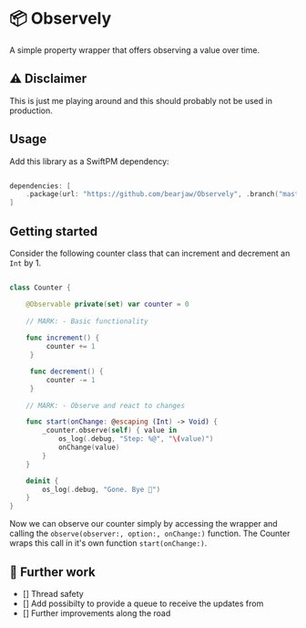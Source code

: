 # 📦 Observely

A simple property wrapper that offers observing a value over time.

## ⚠️ Disclaimer

This is just me playing around and this should probably not be used in production.

## Usage

Add this library as a SwiftPM dependency:

```swift

dependencies: [
    .package(url: "https://github.com/bearjaw/Observely", .branch("master")),
]

```
## Getting started

Consider the following counter class that can increment and decrement an `Int` by 1. 

```swift

class Counter {

    @Observable private(set) var counter = 0
    
    // MARK: - Basic functionality
    
    func increment() {
         counter += 1
     }

     func decrement() {
         counter -= 1
     }
     
    // MARK: - Observe and react to changes

    func start(onChange: @escaping (Int) -> Void) {
        _counter.observe(self) { value in
            os_log(.debug, "Step: %@", "\(value)")
            onChange(value)
        }
    }

    deinit {
        os_log(.debug, "Gone. Bye 👋")
    }
}
```

Now we can observe our counter simply by accessing the wrapper and calling the `observe(observer:, option:, onChange:)`  function. The Counter wraps this call in it's own function `start(onChange:)`.

## 🚀 Further work 

- [] Thread safety
- [] Add possibilty to provide a queue to receive the updates from
- [] Further improvements along the road
